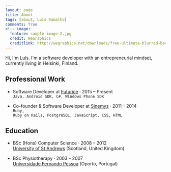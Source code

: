 ```yaml
---
layout: page
title: About
tags: [about, Luís Ramalho]
comments: true
<!-- image:
  feature: sample-image-2.jpg
  credit: WeGraphics
  creditlink: http://wegraphics.net/downloads/free-ultimate-blurred-background-pack/ -->
---
```


Hi, I'm Luís. I'm a software developer with an entrepreneurial mindset, currently living in Helsinki, Finland. 

## Professional Work

* Software Developer at [Futurice](http://www.futurice.com) · 2015 – Present
  <br/><code>Java, Android SDK, C#, Windows Phone SDK</code>

* Co-founder & Software Developer at [Sinemys](http://www.sinemys.com) · 2011 – 2014
  <br/><code>Ruby, Ruby on Rails, PostgreSQL, JavaScript, CSS, HTML</code>

## Education

* BSc (Hons) Computer Science · 2008 – 2012<br/>
  [University of St Andrews](http://www.st-andrews.ac.uk/) (Scotland, United Kingdom)

* BSc Physiotherapy · 2003 – 2007<br/>
  [Universidade Fernando Pessoa](http://www.ufp.pt) (Oporto, Portugal)
